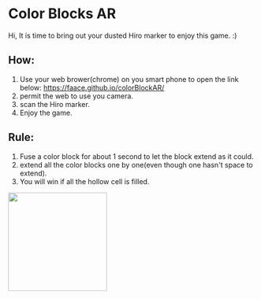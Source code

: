 # Color Blocks AR
Hi, It is time to bring out your dusted Hiro marker to enjoy this game. :)

## How:
1. Use your web brower(chrome) on you smart phone to open the link below:
https://faace.github.io/colorBlockAR/
2. permit the web to use you camera.
3. scan the Hiro marker.
4. Enjoy the game.

## Rule:
1. Fuse a color block for about 1 second to let the block extend as it could.
2. extend all the color blocks one by one(even though one hasn't space to extend).
3. You will win if all the hollow cell is filled.

<img src="https://faace.github.io/colorBlockAR/img/hiro.png" style="width:200px; height:200px"/>

